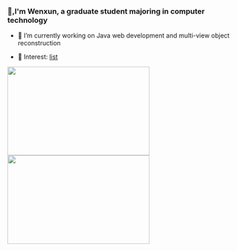 ### 👋,I'm Wenxun, a graduate student majoring in computer technology



- 🔭 I’m currently working on Java web development and multi-view object reconstruction

- 🤔 Interest: [list](https://adaxun.github.io/wenxunprivatearxiv)


<a href="https://github.com/anuraghazra/github-readme-stats">
  <img height=200 width=320 align="left" src="https://github-readme-stats.vercel.app/api?username=adaxun&rank_icon=github" />
</a>
<a href="https://github.com/anuraghazra/convoychat">
  <img height=200  width=320 align="center" src="https://github-readme-stats.vercel.app/api/top-langs?username=adaxun&rank_icon=github&layout=compact&langs_count=8&card_width=320" />
</a>
